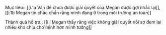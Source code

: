 Mục tiêu:: [[i.1a Vấn đề chưa được giải quyết của Megan được gợi nhắc lại]], [[i.1b Megan tin chắc chắn rằng mình đang ở trong môi trường an toàn]]


Thành quả hỗ trợ:: [[i.i Megan thấy rằng việc không giải quyết nỗi sợ đem lại nhiều khó chịu cho mình hơn mình tưởng]]
